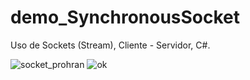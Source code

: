 # demo_SynchronousSocket
Uso de Sockets (Stream), Cliente - Servidor, C#.

![socket_prohran](https://user-images.githubusercontent.com/21239660/38415901-2284c818-3950-11e8-819a-c973015f3358.jpg)
![ok](https://user-images.githubusercontent.com/21239660/38415906-254f83e4-3950-11e8-880c-311d741809b2.png)


